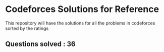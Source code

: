 # Codeforces Solutions for Reference

This repository will have the solutions for all the problems in codeforces sorted by the ratings


## Questions solved : 36
